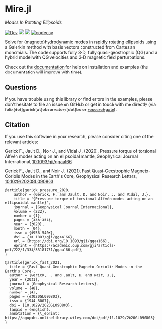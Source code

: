 # Mire.jl

*Modes In Rotating Ellipsoids*

[![Dev](https://img.shields.io/badge/docs-dev-blue.svg)](https://fgerick.github.io/Mire.jl/dev/)
[![](https://github.com/fgerick/Mire.jl/workflows/CI/badge.svg)](https://github.com/fgerick/Mire.jl/actions)
[![](https://travis-ci.com/fgerick/Mire.jl.svg?token=NJNkFC9qALxxCxMBhjwi&branch=master)](https://travis-ci.com/fgerick/Mire.jl)
[![codecov](https://codecov.io/gh/fgerick/Mire.jl/branch/master/graph/badge.svg)](https://codecov.io/gh/fgerick/Mire.jl)



Solve for (magneto)hydrodynamic modes in rapidly rotating ellipsoids using a Galerkin method with basis vectors constructed from Cartesian monomials. The code supports fully 3-D, fully quasi-geostrophic (QG) and a hybrid model with QG velocities and 3-D magnetic field perturbations.

Check out the [documentation](https://fgerick.github.io/Mire.jl/dev/) for help on installation and examples (the documentation will improve with time).

## Questions

If you have trouble using this library or find errors in the examples, please don't hesitate to file an issue on GitHub or get in touch with me directly (via felix[dot]gerick[at]observatory[dot]be or [researchgate](https://www.researchgate.net/profile/Felix_Gerick)).

## Citation

If you use this software in your research, please consider citing one of the relevant articles:

Gerick F., Jault D., Noir J., and Vidal J., (2020). Pressure torque of torsional Alfvén modes acting on an ellipsoidal mantle, Geophysical Journal International, [10.1093/gji/ggaa166](https://doi.org/10.1093/gji/ggaa166)

Gerick F., Jault D., and Noir J., (2021). Fast Quasi-Geostrophic Magneto-Coriolis Modes in the Earth's Core, Geophysical Research Letters, [10.1029/2020GL090803](https://doi.org/10.1029/2020GL090803)

```
@article{gerick_pressure_2020,
    author = {Gerick, F. and Jault, D. and Noir, J. and Vidal, J.},
    title = "{Pressure torque of torsional Alfvén modes acting on an ellipsoidal mantle}",
    journal = {Geophysical Journal International},
    volume = {222},
    number = {1},
    pages = {338-351},
    year = {2020},
    month = {04},
    issn = {0956-540X},
    doi = {10.1093/gji/ggaa166},
    url = {https://doi.org/10.1093/gji/ggaa166},
    eprint = {https://academic.oup.com/gji/article-pdf/222/1/338/33181751/ggaa166.pdf},
}

@article{gerick_fast_2021,
  title = {Fast Quasi-Geostrophic Magneto-Coriolis Modes in the Earth's Core},
  author = {Gerick, F. and Jault, D. and Noir, J.},
  year = {2021},
  journal = {Geophysical Research Letters},
  volume = {48},
  number = {4},
  pages = {e2020GL090803},
  issn = {1944-8007},
  doi = {10.1029/2020GL090803},
  langid = {english},
  annotation = {\_eprint: https://agupubs.onlinelibrary.wiley.com/doi/pdf/10.1029/2020GL090803}
}
```
